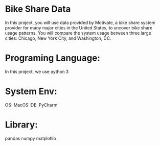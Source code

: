# Bike Share Data
In this project, you will use data provided by Motivate, a bike share system provider for many major cities in the United States, to uncover bike share usage patterns. You will compare the system usage between three large cities: Chicago, New York City, and Washington, DC.

# Programing Language:
In this project, we use python 3

# System Env:
OS: MacOS
IDE: PyCharm

# Library:
pandas
numpy
matplotlib